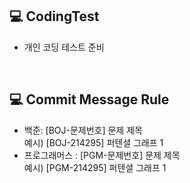 ## 💻 CodingTest 
- 개인 코딩 테스트 준비 <br/>
 <br/>
 
## 💻 Commit Message Rule
- 백준: [BOJ-문제번호] 문제 제목 <br/>
  예시) [BOJ-214295] 퍼텐셜 그래프 1<br/>
- 프로그래머스 : [PGM-문제번호] 문제 제목 <br/>
  예시) [PGM-214295] 퍼텐셜 그래프 1<br/>
